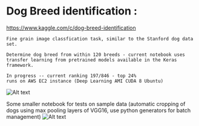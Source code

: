 # Dog Breed identification : 
  https://www.kaggle.com/c/dog-breed-identification
  
    Fine grain image classfication task, similar to the Stanford dog data set.
    
    Determine dog breed from within 120 breeds - current notebook uses transfer learning from pretrained models available in the Keras framework.
    
    In progress -- current ranking 197/846 - top 24%
    runs on AWS EC2 instance (Deep Learning AMI CUDA 8 Ubuntu)


![Alt text](algorithms/index.png?raw=true "Title")


Some smaller notebook for tests on sample data (automatic cropping of dogs using max pooling layers of VGG16, use python generators for batch management)
![Alt text](https://github.com/ghus75/kaggle/tree/master/dog_breed/index.png?raw=true "Title")
